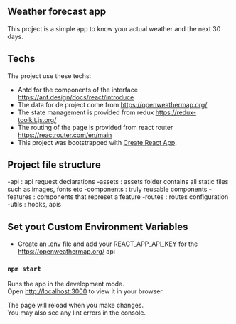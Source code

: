 ## Weather forecast app

This project is a simple app to know your actual weather and the next 30 days.

## Techs

The project use these techs:

- Antd for the components of the interface https://ant.design/docs/react/introduce
- The data for de project come from https://openweathermap.org/
- The state management is provided from redux https://redux-toolkit.js.org/
- The routing of the page is provided from react router https://reactrouter.com/en/main
- This project was bootstrapped with [Create React App](https://github.com/facebook/create-react-app).

## Project file structure

-api : api request declarations
-assets : assets folder contains all static files such as images, fonts etc
-components : truly reusable components
-features : components that represet a feature
-routes : routes configuration
-utils : hooks, apis

## Set yout Custom Environment Variables

- Create an .env file and add your REACT_APP_API_KEY for the https://openweathermap.org/ api

### `npm start`

Runs the app in the development mode.\
Open [http://localhost:3000](http://localhost:3000) to view it in your browser.

The page will reload when you make changes.\
You may also see any lint errors in the console.
